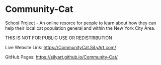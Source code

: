 # Community-Cat
School Project - An online resorce for people to learn about how they can help their local cat population general and within the New York City Area.

THIS IS NOT FOR PUBLIC USE OR REDISTRIBUTION

Live Website Link: https://CommunityCat.SiLyArt.com/

GitHub Pages: https://silyart.github.io/Community-Cat/

